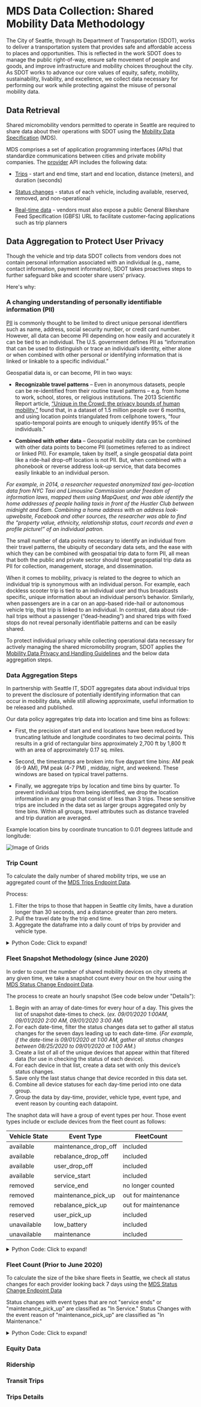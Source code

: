 # MDS Data Collection: Shared Mobility Data Methodology

The City of Seattle, through its Department of Transportation (SDOT), works to deliver a transportation system that provides safe and affordable access to places and opportunities. This is reflected in the work SDOT does to manage the public right-of-way, ensure safe movement of people and goods, and improve infrastructure and mobility choices throughout the city. As SDOT works to advance our core values of equity, safety, mobility, sustainability, livability, and excellence, we collect data necessary for performing our work while protecting against the misuse of personal mobility data.

## Data Retrieval 
Shared micromobility vendors permitted to operate in Seattle are required to share data about their operations with SDOT using the [Mobility Data Specification](https://github.com/openmobilityfoundation/mobility-data-specification) (MDS).

MDS comprises a set of application programming interfaces (APIs) that standardize communications between cities and private mobility companies. The [provider](https://github.com/openmobilityfoundation/mobility-data-specification/blob/main/provider) API includes the following data:

* [Trips](https://github.com/openmobilityfoundation/mobility-data-specification/blob/main/provider/README.md#trips) - start and end time, start and end location, distance (meters), and duration (seconds)

* [Status changes](https://github.com/openmobilityfoundation/mobility-data-specification/blob/main/provider/README.md#status-changes) - status of each vehicle, including available, reserved, removed, and non-operational

* [Real-time data](https://github.com/openmobilityfoundation/mobility-data-specification/blob/main/provider/README.md#realtime-data) - vendors must also expose a public General Bikeshare Feed Specification (GBFS) URL to facilitate customer-facing applications such as trip planners

## Data Aggregation to Protect User Privacy
Though the vehicle and trip data SDOT collects from vendors does not contain personal information associated with an individual (e.g., name, contact information, payment information), SDOT takes proactives steps to further safeguard bike and scooter share users' privacy. 

Here's why:

### A changing understanding of personally identifiable information (PII) 
[PII](https://nacto.org/wp-content/uploads/2019/05/NACTO_IMLA_Managing-Mobility-Data.pdf) is commonly thought to be limited to direct unique personal identifiers such as name, address, social security number, or credit card number. However, all data can become PII depending on how easily and accurately it can be tied to an individual. The U.S. government defines PII as “information that can be used to distinguish or trace an individual’s identity, either alone or when combined with other personal or identifying information that is linked or linkable to a specific individual.”

Geospatial data is, or can become, PII in two ways:

* **Recognizable travel patterns** – Even in anonymous datasets, people can be re-identified from their routine travel patterns – e.g. from home to work, school, stores, or religious institutions. The 2013 Scientific Report article, [“Unique in the Crowd: the privacy bounds of human mobility,”](https://www.nature.com/articles/srep01376) found that, in a dataset of 1.5 million people over 6 months, and using location points triangulated from cellphone towers, “four spatio-temporal points are enough to uniquely identify 95% of the individuals.”
    
* **Combined with other data** – Geospatial mobility data can be combined with other data points to become PII (sometimes referred to as indirect or linked PII). For example, taken by itself, a single geospatial data point like a ride-hail drop-off location is not PII. But, when combined with a phonebook or reverse address look-up service, that data becomes easily linkable to an individual person. 

*For example, in 2014, a researcher requested anonymized taxi geo-location data from NYC Taxi and Limousine Commission under freedom of information laws, mapped them using MapQuest, and was able identify the home addresses of people hailing taxis in front of the Hustler Club between midnight and 6am. Combining a home address with an address look-upwebsite, Facebook and other sources, the researcher was able to find the “property value, ethnicity, relationship status, court records and even a profile picture!” of an individual patron.*

The small number of data points necessary to identify an individual from their travel patterns, the ubiquity of secondary data sets, and the ease with which they can be combined with geospatial trip data to form PII, all mean that both the public and private sector should treat geopspatial trip data as PII for collection, management, storage, and dissemination.

When it comes to mobility, privacy is related to the degree to which an individual trip is synonymous with an individual person. For example, each dockless scooter trip is tied to an individual user and thus broadcasts specific, unique information about an individual person’s behavior. Similarly, when passengers are in a car on an app-based ride-hail or autonomous vehicle trip, that trip is linked to an individual. In contrast, data about ride-hail trips without a passenger (“dead-heading”) and shared trips with fixed stops do not reveal personally identifiable patterns and can be easily shared.

To protect individual privacy while collecting operational data necessary for actively managing the shared micromobility program, SDOT applies the [Mobility Data Privacy and Handling Guidelines](http://www.seattle.gov/Documents/Departments/Tech/Privacy/SDOT_Mobility_Data_Guidelines.pdf) and the below data aggregation steps.

### Data Aggregation Steps
In partnership with Seattle IT, SDOT aggregates data about individual trips to prevent the disclosure of potentially identifying information that can occur in mobility data, while still allowing approximate, useful information to be released and published.

Our data policy aggregates trip data into location and time bins as follows:

* First, the precision of start and end locations have been reduced by truncating latitude and longitude coordinates to two decimal points. This results in a grid of rectangular bins approximately 2,700 ft by 1,800 ft with an area of approximately 0.17 sq. miles. 

* Second, the timestamps are broken into five daypart time bins: AM peak (6-9 AM), PM peak (4-7 PM) , midday, night, and weekend. These windows are based on typical travel patterns.

* Finally, we aggregate trips by location and time bins by quarter. To prevent individual trips from being identified, we drop the location information in any group that consist of less than 3 trips. These sensitive trips are included in the data set as larger groups aggregated only by time bins. Within all groups, travel attributes such as distance traveled and trip duration are averaged.

Example location bins by coordinate truncation to 0.01 degrees latitude and longitude:

![Image of Grids](https://github.com/anthonyaanderson/MDS-Data/blob/main/SeattleGrid.png)

### Trip Count
To calculate the daily number of shared mobility trips, we use an aggregated count of the  [MDS Trips Endpoint Data](https://github.com/openmobilityfoundation/mobility-data-specification/blob/main/provider/trips.json).

Process:
1) Filter the trips to those that happen in Seattle city limits, have a duration longer than 30 seconds, and a distance greater than zero meters. 
2) Pull the travel date by the trip end time. 
3) Aggregate the dataframe into a daily count of trips by provider and vehicle type.
<details>
  <summary>Python Code: Click to expand!</summary>
  
```python
def get_trip_count(df_trips):
    
    # filter criteria
    df_trips = df_trips[df_trips['TripDuration'] > 30]
    df_trips = df_trips[df_trips['TripDistance'] > 0]
    
    # extract the travel date from the trisp end time.
    df_trips['travel_date'] = df_trips['EndTimeLocal'].apply(lambda x: x.strftime("%Y-%m-%d"))
    df_trips['trip_count'] = 1
    
    # Aggregate dataframe by travel date, provider name, and vehicle type
    df_tripcount = df_trips.groupby(['travel_date','ProviderName','VehicleType'], as_index=False).agg({'trip_count':'sum'})
    
    return df_tripcount
```

</details>

### Fleet Snapshot Methodology (since June 2020)
In order to count the number of shared mobility devices on city streets at any given time, we take a snapshot count every hour on the hour using the [MDS Status Change Endpoint Data](https://github.com/openmobilityfoundation/mobility-data-specification/blob/main/provider/status_changes.json).

The process to create an hourly snapshot (See code below under "Details"): 
1.	Begin with an array of date-times for every hour of a day. This gives the list of snapshot date-times to check. (*ex. 09/01/2020 1:00AM, 09/01/2020 2:00 AM, 09/01/2020 3:00 AM*)
2.	For each date-time, filter the status changes data set to gather all status changes for the seven days leading up to each date-time. (*For example, if the date-time is 09/01/2020 at 1:00 AM, gather all status changes between 08/25/2020 to 09/01/2020 at 1:00 AM.*)
3.	Create a list of all of the unique devices that appear within that filtered data (for use in checking the status of each device).
4.	For each device in that list, create a data set with only this device’s status changes.
5.	Save only the last status change that device recorded in this data set.
6.	Combine all device statuses for each day-time period into one data group.
7.	Group the data by day-time, provider, vehicle type, event type, and event reason by counting each datapoint.  
 
The snaphot data will have a group of event types per hour. Those event types include or exclude devices from the fleet count as follows:

| Vehicle State  | Event Type | FleetCount |
| ------------- | ------------- | ------------- |
| available  | maintenance_drop_off  | included  | 
| available  | rebalance_drop_off  | included   | 
| available  | user_drop_off  | included  | 
| available  | service_start  | included   | 
| removed  | service_end  | no longer counted   | 
| removed  | maintenance_pick_up  | out for maintenance  | 
| removed  | rebalance_pick_up | out for maintenance  | 
| reserved  | user_pick_up | included   | 
| unavailable  | low_battery | included   | 
| unavailable  | maintenance  | included   | 

<details>
  <summary>Python Code: Click to expand!</summary>
  
```python
#SC is the internal Status Changes Database
#rundate is the date you want to run the snapshot

def get_hourlysnapshot(SC, rundate):
  dev =[]
  EventTimeLocal =[]
  EventType =[]
  EventTypeReason =[]
  ProviderName =[]
  VehicleType =[]
  Snaptime = []
  
  #Step 1: rng will get a date time for every hour for this date.
  rng = pd.date_range(rundate, periods=24, freq='1H')
  
  #Step 2: using a for loop to filter the status change data for each day-time
  for d in rng:
    filterSC =  SC[SC['EventTimeLocal'] < d]
    days=7    
    cutoff_date = d - pd.Timedelta(days=days)
    filterSC2 = filterSC[filterSC['EventTimeLocal'] > cutoff_date] 
    #Step 3: create a list of all devices that are listed in this filtered data set
    Devices = filterSC2.DeviceId.unique()
    
    #Step 4:This loop will get filter the status change data to just the data for a specific device. 
    for i in Devices:
      IDevice = filterSC2[filterSC2['DeviceId']== i]
      #Step 5: Use only the last status change for each device
      LastStatus = IDevice.iloc[-1:]
      dev.append(i)
      EventTimeLocal.append(LastStatus.iloc[0]["EventTimeLocal"])
      EventType.append(LastStatus.iloc[0]["EventType"])
      EventTypeReason.append(LastStatus.iloc[0]["EventTypeReason"])
      ProviderName.append(LastStatus.iloc[0]["ProviderName"])
      VehicleType.append(LastStatus.iloc[0]["VehicleType"])
      Snaptime.append(d)
   
  #Step 6: Then add all the last status of each device for each time into a data frame
  df = pd.DataFrame()
  df["Device"] = dev
  df['EventTimeLocal'] = EventTimeLocal
  df['EventType'] = EventType
  df['EventTypeReason'] = EventTypeReason
  df['ProviderName'] = ProviderName
  df['VehicleType'] = VehicleType
  df['Time'] = Snaptime
  df['count']= 1
  
  #Step 7: Aggragate the data by the hour, provider, vehicle type, and status chaneg events.
  Snapshot = df.groupby(['Time','ProviderName','VehicleType', 'EventType', 'EventTypeReason',], as_index=False).agg({'count':'sum'})
  
  #Return the aggregated data.
  return Snapshot
 ```
</details>

### Fleet Count (Prior to June 2020)
To calculate the size of the bike share fleets in Seattle, we check all status changes for each provider looking back 7 days using the [MDS Status Change Endpoint Data](https://github.com/openmobilityfoundation/mobility-data-specification/blob/main/provider/status_changes.json) 

Status changes with event types that are not "service ends" or "maintenance_pick_up" are classified as "In Service."
Status Changes with the event reason of "maintenance_pick_up"  are classified as "In Maintenance."
<details>
  <summary>Python Code: Click to expand!</summary>
  
```python
def get_fleet_size(df_status):

    df_status['event_time_utc'] = pd.to_datetime(df_status['EventTimeLocal'])
    df_status.drop_duplicates(keep="last",inplace=True) 
    
    # limit records to locations in Seattle
    df_status['location'] = df_status[['Latitude','Longitude']].apply(lambda x: inSeattle(*x), axis=1)
    df_status = df_status[df_status['location'] == 'In Seattle']
    
    df_providers = df_status.groupby(['ProviderName'], as_index=False).agg({'location':'first'})
    
    #print (df_providers)
    providers = df_providers['ProviderName'].to_list()
    print (providers)
    
    Snapshot_date = []
    Count_in_service = []
    Count_in_maintenance = []
    Provider_name = []
    Vehicle_type = []
    
    
    # Iterate through each provider
    for provider in providers:

        df_status_provider = df_status[df_status['ProviderName'] == provider]
        
        # Minimum and maximum start dates
        min_date = df_status_provider['event_time_utc'].min().replace(hour=5, minute=0, second=0, microsecond=0)
        max_date = df_status_provider['event_time_utc'].max().replace(hour=5, minute=0, second=0, microsecond=0)
        report_start_date = min_date + timedelta(days=7)
        report_duration = (max_date - report_start_date).days + 2
        print (min_date, max_date, report_start_date, report_duration)
        
        print ('min_date:',min_date,'max_date:',max_date, 'report_start_date:',report_start_date)
        
        # Iterate through each day in the dataset and calculate the fleet size for that time
        for i in range(report_duration):
        
            snapshot_end_date = report_start_date + timedelta(days=i)
            snapshot_start_date = snapshot_end_date + timedelta(days=-7)  
            travel_date = snapshot_end_date.strftime("%Y-%m-%d")
            print ("travel_date", travel_date,"snapshot_end_date",snapshot_end_date,"snapshot_start_date",snapshot_start_date)

            df = df_status_provider.copy()

            # fleet size calculation critieria:
            # event is within one week prior to snapshot
            df = df[(df['event_time_utc'] > snapshot_start_date) & (df['event_time_utc'] <= snapshot_end_date)]

            # sort chronologically, then take the first event in the time period
            df = df.sort_values(by=['DeviceId','event_time_utc'], ascending=[False, False])
            df = df.drop_duplicates(subset=['DeviceId'], keep='first')
            
    
            for vehicle_type in df.VehicleType.unique():
                Snapshot_date.append(travel_date)
                Provider_name.append(provider)
                Vehicle_type.append(vehicle_type)
                Count_in_service.append(df["EventTypeReason"][(df["EventTypeReason"] != 'maintenance_pick_up') & (df["EventTypeReason"] != 'service_end') & (df["VehicleType"] == vehicle_type)].count())
                Count_in_maintenance.append(df["EventTypeReason"][(df["EventTypeReason"] == 'maintenance_pick_up') & (df["VehicleType"] == vehicle_type)].count())

    df_fleetsize = pd.DataFrame()
    df_fleetsize['travel_date'] = Snapshot_date
    df_fleetsize['vehicle_type'] = Vehicle_type
    df_fleetsize['provider_name'] = Provider_name
    df_fleetsize['count_in_service'] = Count_in_service
    df_fleetsize['count_in_maintenance'] = Count_in_maintenance
    
    return df_fleetsize
```

</details>

### Equity Data
### Ridership
### Transit Trips
### Trips Details

